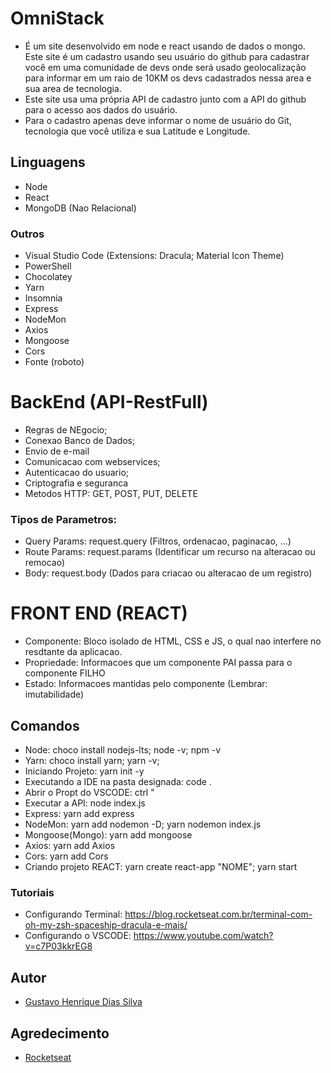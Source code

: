 # OmniStack

* É um site desenvolvido em node e react usando de dados o mongo. Este site é um cadastro usando seu usuário do github para cadastrar você em uma comunidade de devs onde será usado geolocalização para informar em um raio de 10KM os devs cadastrados nessa area e sua area de tecnologia.
* Este site usa uma própria API de cadastro junto com a API do github para o acesso aos dados do usuário.
* Para o cadastro apenas deve informar o nome de usuário do Git, tecnologia que você utiliza e sua Latitude e Longitude.

## Linguagens
* Node
* React
* MongoDB (Nao Relacional)

### Outros
* Visual Studio Code (Extensions: Dracula; Material Icon Theme)
* PowerShell
* Chocolatey
* Yarn
* Insomnia
* Express
* NodeMon
* Axios
* Mongoose
* Cors
* Fonte (roboto)

# BackEnd (API-RestFull)
* Regras de NEgocio;
* Conexao Banco de Dados;
* Envio de e-mail
* Comunicacao com webservices;
* Autenticacao do usuario;
* Criptografia e seguranca
* Metodos HTTP: GET, POST, PUT, DELETE 

### Tipos de Parametros:
* Query Params: request.query (Filtros, ordenacao, paginacao, ...)
* Route Params: request.params (Identificar um recurso na alteracao ou remocao)
* Body: request.body (Dados para criacao ou alteracao de um registro)

# FRONT END (REACT)
* Componente: Bloco isolado de HTML, CSS e JS, o qual nao interfere no resdtante da aplicacao.
* Propriedade: Informacoes que um componente PAI passa para o componente FILHO
* Estado: Informacoes mantidas pelo componente (Lembrar: imutabilidade)

## Comandos
* Node: choco install nodejs-lts;  node -v; npm -v
* Yarn: choco install yarn; yarn -v;
* Iniciando Projeto: yarn init -y
* Executando a IDE na pasta designada: code .
* Abrir o Propt do VSCODE: ctrl "
* Executar a API: node index.js
* Express: yarn add express
* NodeMon: yarn add nodemon -D; yarn nodemon index.js
* Mongoose(Mongo): yarn add mongoose
* Axios: yarn add Axios
* Cors: yarn add Cors
* Criando projeto REACT: yarn create react-app "NOME"; yarn start

### Tutoriais
* Configurando Terminal: https://blog.rocketseat.com.br/terminal-com-oh-my-zsh-spaceship-dracula-e-mais/
* Configurando o VSCODE: https://www.youtube.com/watch?v=c7P03kkrEG8

## Autor
* [Gustavo Henrique Dias Silva](https://github.com/GustavoDiias)

## Agredecimento
* [Rocketseat](https://github.com/Rocketseat)


